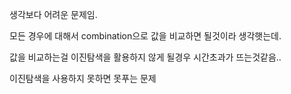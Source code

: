 생각보다 어려운 문제임.

모든 경우에 대해서 combination으로 값을 비교하면 될것이라 생각햇는데.

값을 비교하는걸 이진탐색을 활용하지 않게 될경우 시간초과가 뜨는것같음..

이진탐색을 사용하지 못하면 못푸는 문제